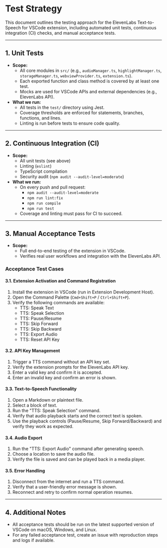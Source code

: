 # Test Strategy

This document outlines the testing approach for the ElevenLabs Text-to-Speech for VSCode extension, including automated unit tests, continuous integration (CI) checks, and manual acceptance tests.

---

## 1. Unit Tests

- **Scope:**
  - All core modules in `src/` (e.g., `audioManager.ts`, `highlightManager.ts`, `storageManager.ts`, `webviewProvider.ts`, `extension.ts`).
  - Each exported function and class method is covered by at least one test.
  - Mocks are used for VSCode APIs and external dependencies (e.g., ElevenLabs API).
- **What we run:**
  - All tests in the `test/` directory using Jest.
  - Coverage thresholds are enforced for statements, branches, functions, and lines.
  - Linting is run before tests to ensure code quality.

---

## 2. Continuous Integration (CI)

- **Scope:**
  - All unit tests (see above)
  - Linting (`eslint`)
  - TypeScript compilation
  - Security audit (`npm audit --audit-level=moderate`)
- **What we run:**
  - On every push and pull request:
    - `npm audit --audit-level=moderate`
    - `npm run lint:fix`
    - `npm run compile`
    - `npm run test`
  - Coverage and linting must pass for CI to succeed.

---

## 3. Manual Acceptance Tests

- **Scope:**
  - Full end-to-end testing of the extension in VSCode.
  - Verifies real user workflows and integration with the ElevenLabs API.

### Acceptance Test Cases

#### 3.1. Extension Activation and Command Registration
1. Install the extension in VSCode (run in Extension Development Host).
2. Open the Command Palette (`Cmd+Shift+P` / `Ctrl+Shift+P`).
3. Verify the following commands are available:
   - TTS: Speak Text
   - TTS: Speak Selection
   - TTS: Pause/Resume
   - TTS: Skip Forward
   - TTS: Skip Backward
   - TTS: Export Audio
   - TTS: Reset API Key

#### 3.2. API Key Management
1. Trigger a TTS command without an API key set.
2. Verify the extension prompts for the ElevenLabs API key.
3. Enter a valid key and confirm it is accepted.
4. Enter an invalid key and confirm an error is shown.

#### 3.3. Text-to-Speech Functionality
1. Open a Markdown or plaintext file.
2. Select a block of text.
3. Run the "TTS: Speak Selection" command.
4. Verify that audio playback starts and the correct text is spoken.
5. Use the playback controls (Pause/Resume, Skip Forward/Backward) and verify they work as expected.

#### 3.4. Audio Export
1. Run the "TTS: Export Audio" command after generating speech.
2. Choose a location to save the audio file.
3. Verify the file is saved and can be played back in a media player.

#### 3.5. Error Handling
1. Disconnect from the internet and run a TTS command.
2. Verify that a user-friendly error message is shown.
3. Reconnect and retry to confirm normal operation resumes.

---

## 4. Additional Notes
- All acceptance tests should be run on the latest supported version of VSCode on macOS, Windows, and Linux.
- For any failed acceptance test, create an issue with reproduction steps and logs if available. 